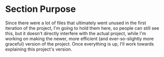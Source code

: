 # Section Purpose

Since there were a lot of files that ultimately went unused in the first iteration of the project, I'm going to hold them here, so people can still see this, but it doesn't directly interfere with the actual project, while I'm working on making the newer, more efficient (and ever-so-slightly more graceful) version of the project. Once everything is up, I'll work towards explaining this project's version.

